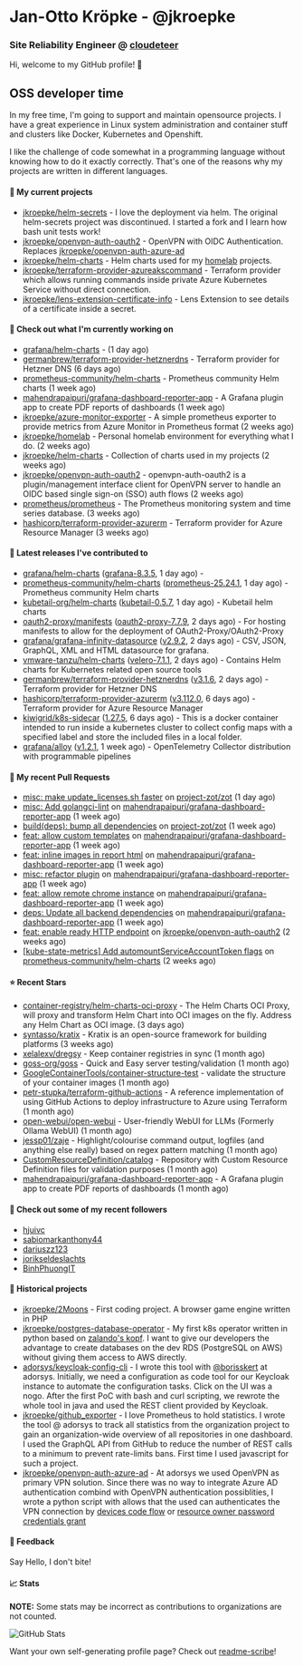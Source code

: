 # Jan-Otto Kröpke - @jkroepke
### Site Reliability Engineer @ [cloudeteer](https://cloudeteer.de/)

Hi, welcome to my GitHub profile! 👋

## OSS developer time
In my free time, I'm going to support and maintain opensource projects. I have a great experience in Linux system administration and container stuff and clusters like Docker, Kubernetes and Openshift.

I like the challenge of code somewhat in a programming language without knowing how to do it exactly correctly. That's one of the reasons why my projects are written in different languages.

#### 🌱 My current projects
- [jkroepke/helm-secrets](https://github.com/jkroepke/helm-secrets) - I love the deployment via helm. The original helm-secrets project was discontinued. I started a fork and I learn how bash unit tests work!
- [jkroepke/openvpn-auth-oauth2](https://github.com/jkroepke/openvpn-auth-oauth2) - OpenVPN with OIDC Authentication. Replaces  [jkroepke/openvpn-auth-azure-ad](https://github.com/jkroepke/openvpn-auth-azure-ad) 
- [jkroepke/helm-charts](https://github.com/jkroepke/helm-charts) - Helm charts used for my [homelab](https://github.com/jkroepke/homelab) projects.
- [jkroepke/terraform-provider-azureakscommand](https://github.com/jkroepke/terraform-provider-azureakscommand) - Terraform provider which allows running commands inside private Azure Kubernetes Service without direct connection.
- [jkroepke/lens-extension-certificate-info](https://github.com/jkroepke/lens-extension-certificate-info) - Lens Extension to see details of a certificate inside a secret.

#### 👷 Check out what I'm currently working on

- [grafana/helm-charts](https://github.com/grafana/helm-charts) -  (1 day ago)
- [germanbrew/terraform-provider-hetznerdns](https://github.com/germanbrew/terraform-provider-hetznerdns) - Terraform provider for Hetzner DNS (6 days ago)
- [prometheus-community/helm-charts](https://github.com/prometheus-community/helm-charts) - Prometheus community Helm charts (1 week ago)
- [mahendrapaipuri/grafana-dashboard-reporter-app](https://github.com/mahendrapaipuri/grafana-dashboard-reporter-app) - A Grafana plugin app to create PDF reports of dashboards (1 week ago)
- [jkroepke/azure-monitor-exporter](https://github.com/jkroepke/azure-monitor-exporter) - A simple prometheus exporter to provide metrics from Azure Monitor in Prometheus format (2 weeks ago)
- [jkroepke/homelab](https://github.com/jkroepke/homelab) - Personal homelab environment for everything what I do. (2 weeks ago)
- [jkroepke/helm-charts](https://github.com/jkroepke/helm-charts) - Collection of charts used in my projects (2 weeks ago)
- [jkroepke/openvpn-auth-oauth2](https://github.com/jkroepke/openvpn-auth-oauth2) - openvpn-auth-oauth2 is a plugin/management interface client for OpenVPN server to handle an OIDC based single sign-on (SSO) auth flows (2 weeks ago)
- [prometheus/prometheus](https://github.com/prometheus/prometheus) - The Prometheus monitoring system and time series database. (3 weeks ago)
- [hashicorp/terraform-provider-azurerm](https://github.com/hashicorp/terraform-provider-azurerm) - Terraform provider for Azure Resource Manager (3 weeks ago)

#### 🔭 Latest releases I've contributed to

- [grafana/helm-charts](https://github.com/grafana/helm-charts) ([grafana-8.3.5](https://github.com/grafana/helm-charts/releases/tag/grafana-8.3.5), 1 day ago) - 
- [prometheus-community/helm-charts](https://github.com/prometheus-community/helm-charts) ([prometheus-25.24.1](https://github.com/prometheus-community/helm-charts/releases/tag/prometheus-25.24.1), 1 day ago) - Prometheus community Helm charts
- [kubetail-org/helm-charts](https://github.com/kubetail-org/helm-charts) ([kubetail-0.5.7](https://github.com/kubetail-org/helm-charts/releases/tag/kubetail-0.5.7), 1 day ago) - Kubetail helm charts
- [oauth2-proxy/manifests](https://github.com/oauth2-proxy/manifests) ([oauth2-proxy-7.7.9](https://github.com/oauth2-proxy/manifests/releases/tag/oauth2-proxy-7.7.9), 2 days ago) - For hosting manifests to allow for the deployment of OAuth2-Proxy/OAuth2-Proxy
- [grafana/grafana-infinity-datasource](https://github.com/grafana/grafana-infinity-datasource) ([v2.9.2](https://github.com/grafana/grafana-infinity-datasource/releases/tag/v2.9.2), 2 days ago) - CSV, JSON, GraphQL, XML and HTML datasource for grafana.
- [vmware-tanzu/helm-charts](https://github.com/vmware-tanzu/helm-charts) ([velero-7.1.1](https://github.com/vmware-tanzu/helm-charts/releases/tag/velero-7.1.1), 2 days ago) - Contains Helm charts for Kubernetes related open source tools
- [germanbrew/terraform-provider-hetznerdns](https://github.com/germanbrew/terraform-provider-hetznerdns) ([v3.1.6](https://github.com/germanbrew/terraform-provider-hetznerdns/releases/tag/v3.1.6), 2 days ago) - Terraform provider for Hetzner DNS
- [hashicorp/terraform-provider-azurerm](https://github.com/hashicorp/terraform-provider-azurerm) ([v3.112.0](https://github.com/hashicorp/terraform-provider-azurerm/releases/tag/v3.112.0), 6 days ago) - Terraform provider for Azure Resource Manager
- [kiwigrid/k8s-sidecar](https://github.com/kiwigrid/k8s-sidecar) ([1.27.5](https://github.com/kiwigrid/k8s-sidecar/releases/tag/1.27.5), 6 days ago) - This is a docker container intended to run inside a kubernetes cluster to collect config maps with a specified label and store the included files in a local folder.
- [grafana/alloy](https://github.com/grafana/alloy) ([v1.2.1](https://github.com/grafana/alloy/releases/tag/v1.2.1), 1 week ago) - OpenTelemetry Collector distribution with programmable pipelines

#### 🔨 My recent Pull Requests

- [misc: make update_licenses.sh faster](https://github.com/project-zot/zot/pull/2553) on [project-zot/zot](https://github.com/project-zot/zot) (1 day ago)
- [misc: Add golangci-lint](https://github.com/mahendrapaipuri/grafana-dashboard-reporter-app/pull/57) on [mahendrapaipuri/grafana-dashboard-reporter-app](https://github.com/mahendrapaipuri/grafana-dashboard-reporter-app) (1 week ago)
- [build(deps): bump all dependencies](https://github.com/project-zot/zot/pull/2532) on [project-zot/zot](https://github.com/project-zot/zot) (1 week ago)
- [feat: allow custom templates](https://github.com/mahendrapaipuri/grafana-dashboard-reporter-app/pull/54) on [mahendrapaipuri/grafana-dashboard-reporter-app](https://github.com/mahendrapaipuri/grafana-dashboard-reporter-app) (1 week ago)
- [feat: inline images in report html](https://github.com/mahendrapaipuri/grafana-dashboard-reporter-app/pull/53) on [mahendrapaipuri/grafana-dashboard-reporter-app](https://github.com/mahendrapaipuri/grafana-dashboard-reporter-app) (1 week ago)
- [misc: refactor plugin](https://github.com/mahendrapaipuri/grafana-dashboard-reporter-app/pull/52) on [mahendrapaipuri/grafana-dashboard-reporter-app](https://github.com/mahendrapaipuri/grafana-dashboard-reporter-app) (1 week ago)
- [feat: allow remote chrome instance](https://github.com/mahendrapaipuri/grafana-dashboard-reporter-app/pull/51) on [mahendrapaipuri/grafana-dashboard-reporter-app](https://github.com/mahendrapaipuri/grafana-dashboard-reporter-app) (1 week ago)
- [deps: Update all backend dependencies](https://github.com/mahendrapaipuri/grafana-dashboard-reporter-app/pull/50) on [mahendrapaipuri/grafana-dashboard-reporter-app](https://github.com/mahendrapaipuri/grafana-dashboard-reporter-app) (1 week ago)
- [feat: enable ready HTTP endpoint](https://github.com/jkroepke/openvpn-auth-oauth2/pull/282) on [jkroepke/openvpn-auth-oauth2](https://github.com/jkroepke/openvpn-auth-oauth2) (2 weeks ago)
- [[kube-state-metrics] Add automountServiceAccountToken flags](https://github.com/prometheus-community/helm-charts/pull/4682) on [prometheus-community/helm-charts](https://github.com/prometheus-community/helm-charts) (2 weeks ago)

#### ⭐ Recent Stars

- [container-registry/helm-charts-oci-proxy](https://github.com/container-registry/helm-charts-oci-proxy) - The Helm Charts OCI Proxy, will proxy and transform Helm Chart into OCI images on the fly. Address any Helm Chart as OCI image.  (3 days ago)
- [syntasso/kratix](https://github.com/syntasso/kratix) - Kratix is an open-source framework for building platforms (3 weeks ago)
- [xelalexv/dregsy](https://github.com/xelalexv/dregsy) - Keep container registries in sync (1 month ago)
- [goss-org/goss](https://github.com/goss-org/goss) - Quick and Easy server testing/validation (1 month ago)
- [GoogleContainerTools/container-structure-test](https://github.com/GoogleContainerTools/container-structure-test) - validate the structure of your container images (1 month ago)
- [petr-stupka/terraform-github-actions](https://github.com/petr-stupka/terraform-github-actions) - A reference implementation of using GitHub Actions to deploy infrastructure to Azure using Terraform (1 month ago)
- [open-webui/open-webui](https://github.com/open-webui/open-webui) - User-friendly WebUI for LLMs (Formerly Ollama WebUI) (1 month ago)
- [jessp01/zaje](https://github.com/jessp01/zaje) - Highlight/colourise command output, logfiles (and anything else really) based on regex pattern matching (1 month ago)
- [CustomResourceDefinition/catalog](https://github.com/CustomResourceDefinition/catalog) - Repository with Custom Resource Definition files for validation purposes (1 month ago)
- [mahendrapaipuri/grafana-dashboard-reporter-app](https://github.com/mahendrapaipuri/grafana-dashboard-reporter-app) - A Grafana plugin app to create PDF reports of dashboards (1 month ago)

#### 👯 Check out some of my recent followers

- [hjuivc](https://github.com/hjuivc)
- [sabiomarkanthony44](https://github.com/sabiomarkanthony44)
- [dariuszz123](https://github.com/dariuszz123)
- [jorikseldeslachts](https://github.com/jorikseldeslachts)
- [BinhPhuongIT](https://github.com/BinhPhuongIT)

#### 📜 Historical projects
- [jkroepke/2Moons](https://github.com/jkroepke/2Moons) - First coding project. A browser game engine written in PHP
- [jkroepke/postgres-database-operator](https://github.com/jkroepke/postgres-database-operator) - My first k8s operator written in python based on [zalando's kopf](https://github.com/zalando-incubator/kopf). I want to give our developers the advantage to create databases on the dev RDS (PostgreSQL on AWS) without giving them access to AWS directly.
- [adorsys/keycloak-config-cli](https://github.com/adorsys/keycloak-config-cli) - I wrote this tool with [@borisskert](https://github.com/borisskert) at adorsys. Initially, we need a configuration as code tool for our Keycloak instance to automate the configuration tasks. Click on the UI was a nogo. After the first PoC with bash and curl scripting, we rewrote the whole tool in java and used the REST client provided by Keycloak.
- [jkroepke/github_exporter](https://github.com/jkroepke/github_exporter) - I love Prometheus to hold statistics. I wrote the tool @ adorsys to track all statistics from the organization project to gain an organization-wide overview of all repositories in one dashboard. I used the GraphQL API from GitHub to reduce the number of REST calls to a minimum to prevent rate-limits bans. First time I used javascript for such a project.
- [jkroepke/openvpn-auth-azure-ad](https://github.com/jkroepke/openvpn-auth-azure-ad) - At adorsys we used OpenVPN as primary VPN solution. Since there was no way to integrate Azure AD authentication combind with OpenVPN authentication possiblities, I wrote a python script with allows that the used can authenticates the VPN connection by [devices code flow](https://docs.microsoft.com/en-us/azure/active-directory/develop/v2-oauth2-device-code) or [resource owner password credentials grant](https://docs.microsoft.com/en-us/azure/active-directory/develop/v2-oauth-ropc)

#### 💬 Feedback

Say Hello, I don't bite!

#### 📈 Stats

**NOTE:** Some stats may be incorrect as contributions to organizations
are not counted.

![GitHub Stats](https://github-readme-stats.vercel.app/api?username=jkroepke&count_private=false&theme=tokyonight&show_icons=true)

Want your own self-generating profile page? Check out [readme-scribe](https://github.com/muesli/readme-scribe)!
